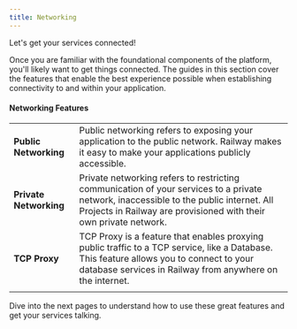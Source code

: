 ```yaml
---
title: Networking
---
```


Let's get your services connected!

Once you are familiar with the foundational components of the platform, you'll likely want to get things connected.  The guides in this section cover the features that enable the best experience possible when establishing connectivity to and within your application.

#### Networking Features
|||
|-|-|
| **Public Networking** | Public networking refers to exposing your application to the public network.  Railway makes it easy to make your applications publicly accessible.                                                                                   |
| **Private Networking** | Private networking refers to restricting communication of your services to a private network, inaccessible to the public internet. All Projects in Railway are provisioned with their own private network. |
| **TCP Proxy** | TCP Proxy is a feature that enables proxying public traffic to a TCP service, like a Database.  This feature allows you to connect to your database services in Railway from anywhere on the internet.                                                                                                            |
|||

Dive into the next pages to understand how to use these great features and get your services talking.
